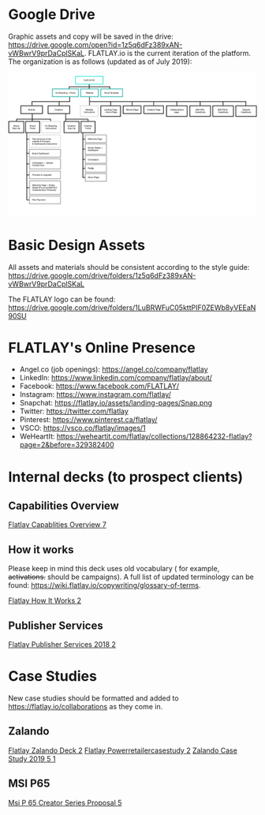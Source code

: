 <!-- TITLE: Collateral Assets -->

# Google Drive
Graphic assets and copy will be saved in the drive: https://drive.google.com/open?id=1z5q6dFz389xAN-vWBwrV9prDaCplSKaL.
FLATLAY.io is the current iteration of the platform. The organization is as follows (updated as of July 2019):

![Google Drive Map](/uploads/google-drive-map.png "Google Drive Map")

# Basic Design Assets
All assets and materials should be consistent according to the style guide: https://drive.google.com/drive/folders/1z5q6dFz389xAN-vWBwrV9prDaCplSKaL

The FLATLAY logo can be found: https://drive.google.com/drive/folders/1LuBRWFuC05kttPIF0ZEWb8yVEEaN90SU

# FLATLAY's Online Presence
* Angel.co (job openings): https://angel.co/company/flatlay
* LinkedIn: https://www.linkedin.com/company/flatlay/about/
* Facebook: https://www.facebook.com/FLATLAY/ 
* Instagram: https://www.instagram.com/flatlay/
* Snapchat: https://flatlay.io/assets/landing-pages/Snap.png
* Twitter: https://twitter.com/flatlay
* Pinterest: https://www.pinterest.ca/flatlay/
* VSCO: https://vsco.co/flatlay/images/1
* WeHeartIt: https://weheartit.com/flatlay/collections/128864232-flatlay?page=2&before=329382400

# Internal decks (to prospect clients)
## Capabilities Overview
[Flatlay Capablities Overview 7](/uploads/flatlay-capablities-overview-7.pdf "Flatlay Capablities Overview 7")

## How it works
Please keep in mind this deck uses old vocabulary ( for example, ~~activations.~~ should be campaigns). A full list of updated terminology can be found: https://wiki.flatlay.io/copywriting/glossary-of-terms.

[Flatlay How It Works 2](/uploads/flatlay-how-it-works-2.pdf "Flatlay How It Works 2")

## Publisher Services
[Flatlay Publisher Services 2018 2](/uploads/flatlay-publisher-services-2018-2.pdf "Flatlay Publisher Services 2018 2")
# Case Studies
New case studies should be formatted and added to https://flatlay.io/collaborations as they come in.

## Zalando
[Flatlay Zalando Deck 2](/uploads/flatlay-zalando-deck-2.pdf "Flatlay Zalando Deck 2")
[Flatlay Powerretailercasestudy 2](/uploads/flatlay-powerretailercasestudy-2.pdf "Flatlay Powerretailercasestudy 2")
[Zalando Case Study 2019 5 1](/uploads/zalando-case-study-2019-5-1.pdf "Zalando Case Study 2019 5 1")

## MSI P65
[Msi P 65 Creator Series Proposal 5](/uploads/msi-p-65-creator-series-proposal-5.pdf "Msi P 65 Creator Series Proposal 5")